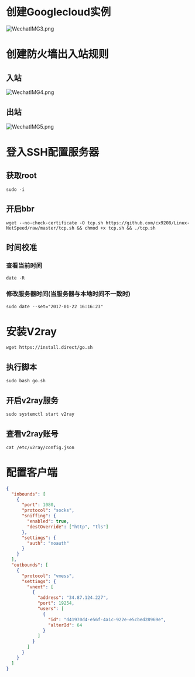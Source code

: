 # 创建Googlecloud实例
![WechatIMG3.png](1)
# 创建防火墙出入站规则
## 入站
![WechatIMG4.png](2)
## 出站
![WechatIMG5.png](3)
# 登入SSH配置服务器
## 获取root
`sudo -i`
## 开启bbr
`wget --no-check-certificate -O tcp.sh https://github.com/cx9208/Linux-NetSpeed/raw/master/tcp.sh && chmod +x tcp.sh && ./tcp.sh`
## 时间校准
### 查看当前时间
`date -R`
### 修改服务器时间(当服务器与本地时间不一致时)
`sudo date --set="2017-01-22 16:16:23"`
# 安装V2ray
`wget https://install.direct/go.sh`
## 执行脚本
`sudo bash go.sh`
## 开启v2ray服务
`sudo systemctl start v2ray`
## 查看v2ray账号
`cat /etc/v2ray/config.json `

# 配置客户端
```json
{
  "inbounds": [
    {
      "port": 1080, 
      "protocol": "socks", 
      "sniffing": {
        "enabled": true,
        "destOverride": ["http", "tls"]
      },
      "settings": {
        "auth": "noauth"
      }
    }
  ],
  "outbounds": [
    {
      "protocol": "vmess", 
      "settings": {
        "vnext": [
          {
            "address": "34.87.124.227", 
            "port": 19254, 
            "users": [
              {
                "id": "d41970d4-e56f-4a1c-922e-e5cbed28969e", 
                "alterId": 64
              }
            ]
          }
        ]
      }
    }
  ]
}
```

